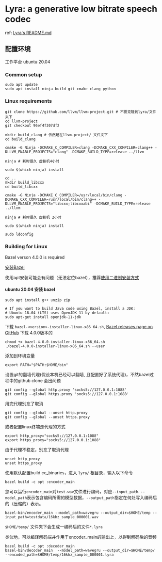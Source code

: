 # Lyra: a generative low bitrate speech codec

ref: [Lyra's README.md](https://github.com/google/lyra/blob/main/README.md)

## 配置环境

工作平台 ubuntu 20.04

### Common setup
```shell
sudo apt update
sudo apt install ninja-build git cmake clang python
```

### Linux requirements
```shell
git clone https://github.com/llvm/llvm-project.git # 不要克隆到lyra/文件夹下
cd llvm-project
git checkout 96ef4f307df2

mkdir build_clang # 依然是在llvm-project/ 文件夹下
cd build_clang

cmake -G Ninja -DCMAKE_C_COMPILER=clang -DCMAKE_CXX_COMPILER=clang++ -DLLVM_ENABLE_PROJECTS="clang" -DCMAKE_BUILD_TYPE=release ../llvm

ninja # 耗时很久 虚拟机4小时

sudo $(which ninja) install

cd ..
mkdir build_libcxx
cd build_libcxx

cmake -G Ninja -DCMAKE_C_COMPILER=/usr/local/bin/clang -DCMAKE_CXX_COMPILER=/usr/local/bin/clang++ -DLLVM_ENABLE_PROJECTS="libcxx;libcxxabi" -DCMAKE_BUILD_TYPE=release ../llvm

ninja # 耗时很久 虚拟机 2小时

sudo $(which ninja) install

sudo ldconfig
```

### Building for Linux

Bazel verson 4.0.0 is required

[安装Bazel](https://docs.bazel.build/versions/master/install.html)

使用apt安装可能会有问题（无法定位bazel），推荐[使用二进制安装方式](https://docs.bazel.build/versions/main/install-ubuntu.html#install-with-installer-ubuntu)

#### ubuntu 20.04 安装 bazel 
```shell
sudo apt install g++ unzip zip

# If you want to build Java code using Bazel, install a JDK:
# Ubuntu 18.04 (LTS) uses OpenJDK 11 by default:
sudo apt-get install openjdk-11-jdk
```

下载 `bazel-<version>-installer-linux-x86_64.sh`, [Bazel releases page on GitHub](https://github.com/bazelbuild/bazel/releases) 下载 4.0.0版本的

```shell
chmod +x bazel-4.0.0-installer-linux-x86_64.sh
./bazel-4.0.0-installer-linux-x86_64.sh --user
```

添加到环境变量
```shell
export PATH="$PATH:$HOME/bin"
```

设置git的翻墙代理(假设本机已经可以翻墙, 且配置好了系统代理)，不然bazel过程中的github clone 会出问题
```shell
git config --global http.proxy 'socks5://127.0.0.1:1088'
git config --global https.proxy 'socks5://127.0.0.1:1088'
```

用完代理别忘了取消
```shell
git config --global --unset http.proxy
git config --global --unset https.proxy
```

或者配置linux终端走代理的方式
```shell
export http_proxy="socks5://127.0.0.1:1088"
export https_proxy="socks5://127.0.0.1:1088"
```
由于代理不稳定，别忘了取消代理
```shell
unset http_proxy
unset https_proxy
```

使用默认配置build cc_binaries，进入 `lyra/` 根目录，输入以下命令
```shell
bazel build -c opt :encoder_main
```

您可以运行`encoder_main`对`test.wav`文件进行编码，对应`--input_path`. `--model_path`表示包含编码所需的模型数据，`--output_path`指定在何处写入编码后的（压缩的）表示。

```shell
bazel-bin/encoder_main --model_path=wavegru --output_dir=$HOME/temp --input_path=testdata/16khz_sample_000001.wav
```

`$HOME/temp/` 文件夹下会生成一编码后的文件`*.lyra`

类似地，可以编译解码端并作用于encoder_main的输出上，以得到解码后的音频

```shell
bazel build -c opt :decoder_main
bazel-bin/decoder_main  --model_path=wavegru --output_dir=$HOME/temp/ --encoded_path=$HOME/temp/16khz_sample_000001.lyra
```

